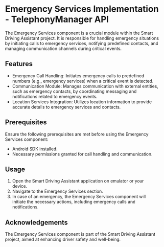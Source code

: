 # Emergency Services Implementation - TelephonyManager API
The Emergency Services component is a crucial module within the Smart Driving Assistant project. It is responsible for handling emergency situations by initiating calls to emergency services, notifying predefined contacts, and managing communication channels during critical events.


## Features

- Emergency Call Handling: Initiates emergency calls to predefined numbers (e.g., emergency services) when a critical event is detected.
- Communication Module: Manages communication with external entities, such as emergency contacts, by coordinating messaging and notifications related to emergency events.
- Location Services Integration: Utilizes location information to provide accurate details to emergency services and contacts.


## Prerequisites

Ensure the following prerequisites are met before using the Emergency Services component:

- Android SDK installed.
- Necessary permissions granted for call handling and communication.


## Usage

1. Open the Smart Driving Assistant application on emulator or your device.
2. Navigate to the Emergency Services section.
3. In case of an emergency, the Emergency Services component will initiate the necessary actions, including emergency calls and notifications.


## Acknowledgements

The Emergency Services component is part of the Smart Driving Assistant project, aimed at enhancing driver safety and well-being.
